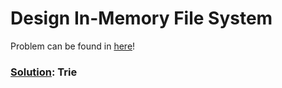 # Design In-Memory File System

Problem can be found in [here](https://leetcode.com/problems/design-in-memory-file-system/)!

### [Solution](/Trie/588-DesignIn-MemoryFileSystem/solution.py): Trie
